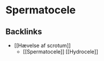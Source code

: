 # Spermatocele
## Backlinks
* [[Hævelse af scrotum]]
	* [[Spermatocele]]
[[Hydrocele]]

<!-- #anki/deck/Medicine #anki/tag/med/Urology #anki/tag/med/GP -->

<!-- {BearID:F32BB9A6-4A03-4BDE-A83F-0BA38494450C-19264-000023C0092A3E1A} -->
